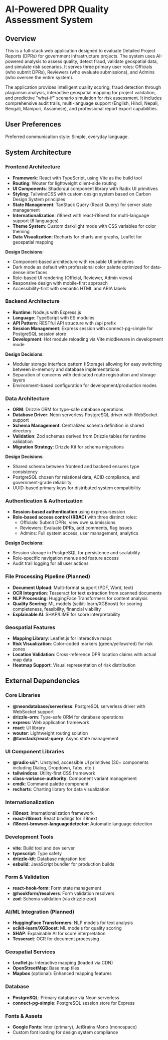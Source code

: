 # AI-Powered DPR Quality Assessment System

## Overview

This is a full-stack web application designed to evaluate Detailed Project Reports (DPRs) for government infrastructure projects. The system uses AI-powered analysis to assess quality, detect fraud, validate geospatial data, and simulate risk scenarios. It serves three primary user roles: Officials (who submit DPRs), Reviewers (who evaluate submissions), and Admins (who oversee the entire system).

The application provides intelligent quality scoring, fraud detection through plagiarism analysis, interactive geospatial mapping for project validation, and predictive "what-if" scenario simulation for risk assessment. It includes comprehensive audit trails, multi-language support (English, Hindi, Nepali, Bengali, Manipuri, Assamese), and professional report export capabilities.

## User Preferences

Preferred communication style: Simple, everyday language.

## System Architecture

### Frontend Architecture
- **Framework**: React with TypeScript, using Vite as the build tool
- **Routing**: Wouter for lightweight client-side routing
- **UI Components**: Shadcn/ui component library with Radix UI primitives
- **Styling**: TailwindCSS with custom design system based on Carbon Design System principles
- **State Management**: TanStack Query (React Query) for server state management
- **Internationalization**: i18next with react-i18next for multi-language support (6 languages)
- **Theme System**: Custom dark/light mode with CSS variables for color theming
- **Data Visualization**: Recharts for charts and graphs, Leaflet for geospatial mapping

**Design Decisions**:
- Component-based architecture with reusable UI primitives
- Dark mode as default with professional color palette optimized for data-dense interfaces
- Role-based UI rendering (Official, Reviewer, Admin views)
- Responsive design with mobile-first approach
- Accessibility-first with semantic HTML and ARIA labels

### Backend Architecture
- **Runtime**: Node.js with Express.js
- **Language**: TypeScript with ES modules
- **API Pattern**: RESTful API structure with /api prefix
- **Session Management**: Express session with connect-pg-simple for PostgreSQL session store
- **Development**: Hot module reloading via Vite middleware in development mode

**Design Decisions**:
- Modular storage interface pattern (IStorage) allowing for easy switching between in-memory and database implementations
- Separation of concerns with dedicated route registration and storage layers
- Environment-based configuration for development/production modes

### Data Architecture
- **ORM**: Drizzle ORM for type-safe database operations
- **Database Driver**: Neon serverless PostgreSQL driver with WebSocket support
- **Schema Management**: Centralized schema definition in shared directory
- **Validation**: Zod schemas derived from Drizzle tables for runtime validation
- **Migration Strategy**: Drizzle Kit for schema migrations

**Design Decisions**:
- Shared schema between frontend and backend ensures type consistency
- PostgreSQL chosen for relational data, ACID compliance, and government-grade reliability
- UUID-based primary keys for distributed system compatibility

### Authentication & Authorization
- **Session-based authentication** using express-session
- **Role-based access control (RBAC)** with three distinct roles:
  - Officials: Submit DPRs, view own submissions
  - Reviewers: Evaluate DPRs, add comments, flag issues
  - Admins: Full system access, user management, analytics

**Design Decisions**:
- Session storage in PostgreSQL for persistence and scalability
- Role-specific navigation menus and feature access
- Audit trail logging for all user actions

### File Processing Pipeline (Planned)
- **Document Upload**: Multi-format support (PDF, Word, text)
- **OCR Integration**: Tesseract for text extraction from scanned documents
- **NLP Processing**: HuggingFace Transformers for content analysis
- **Quality Scoring**: ML models (scikit-learn/XGBoost) for scoring completeness, feasibility, financial viability
- **Explainable AI**: SHAP/LIME for score interpretability

### Geospatial Features
- **Mapping Library**: Leaflet.js for interactive maps
- **Risk Visualization**: Color-coded markers (green/yellow/red) for risk zones
- **Location Validation**: Cross-reference DPR location claims with actual map data
- **Heatmap Support**: Visual representation of risk distribution

## External Dependencies

### Core Libraries
- **@neondatabase/serverless**: PostgreSQL serverless driver with WebSocket support
- **drizzle-orm**: Type-safe ORM for database operations
- **express**: Web application framework
- **react**: UI library
- **wouter**: Lightweight routing solution
- **@tanstack/react-query**: Async state management

### UI Component Libraries
- **@radix-ui/***: Unstyled, accessible UI primitives (30+ components including Dialog, Dropdown, Tabs, etc.)
- **tailwindcss**: Utility-first CSS framework
- **class-variance-authority**: Component variant management
- **cmdk**: Command palette component
- **recharts**: Charting library for data visualization

### Internationalization
- **i18next**: Internationalization framework
- **react-i18next**: React bindings for i18next
- **i18next-browser-languagedetector**: Automatic language detection

### Development Tools
- **vite**: Build tool and dev server
- **typescript**: Type safety
- **drizzle-kit**: Database migration tool
- **esbuild**: JavaScript bundler for production builds

### Form & Validation
- **react-hook-form**: Form state management
- **@hookform/resolvers**: Form validation resolvers
- **zod**: Schema validation (via drizzle-zod)

### AI/ML Integration (Planned)
- **HuggingFace Transformers**: NLP models for text analysis
- **scikit-learn/XGBoost**: ML models for quality scoring
- **SHAP**: Explainable AI for score interpretation
- **Tesseract**: OCR for document processing

### Geospatial Services
- **Leaflet.js**: Interactive mapping (loaded via CDN)
- **OpenStreetMap**: Base map tiles
- **Mapbox** (optional): Enhanced mapping features

### Database
- **PostgreSQL**: Primary database via Neon serverless
- **connect-pg-simple**: PostgreSQL session store for Express

### Fonts & Assets
- **Google Fonts**: Inter (primary), JetBrains Mono (monospace)
- Custom font loading for design system compliance